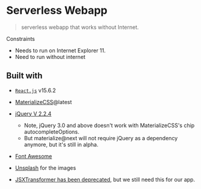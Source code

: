 # Serverless Webapp

> serverless webapp that works without Internet.

Constraints
* Needs to run on Internet Explorer 11.
* Need to run without internet

## Built with

* [`React.js`](https://github.com/facebook/react/releases) v15.6.2
* [MaterializeCSS](http://materializecss.com/)@latest
* [jQuery V 2.2.4](https://blog.jquery.com/2016/05/20/jquery-1-12-4-and-2-2-4-released/)
  * Note, jQuery 3.0 and above doesn't work with MaterializeCSS's chip autocompleteOptions.
  * But materialize@next will not require jQuery as a dependency anymore, but it's still in alpha.
* [Font Awesome](https://fontawesome.com/icons?d=gallery)
* [Unsplash](https://unsplash.com/) for the images

* [JSXTransformer has been deprecated](https://reactjs.org/blog/2015/06/12/deprecating-jstransform-and-react-tools.html), but we still need this for our app.
